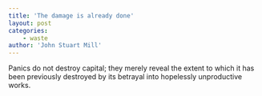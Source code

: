 ```yaml
---
title: 'The damage is already done'
layout: post
categories:
    - waste
author: 'John Stuart Mill'
---
```


Panics do not destroy capital; they merely reveal the extent to which it has been previously destroyed by its betrayal into hopelessly unproductive works.